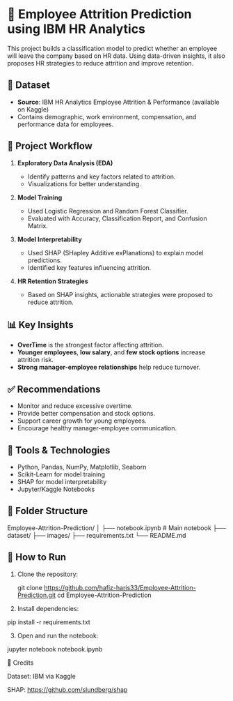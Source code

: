 # 🧠 Employee Attrition Prediction using IBM HR Analytics

This project builds a classification model to predict whether an employee will leave the company based on HR data. Using data-driven insights, it also proposes HR strategies to reduce attrition and improve retention.

## 📂 Dataset
- **Source**: IBM HR Analytics Employee Attrition & Performance (available on Kaggle)
- Contains demographic, work environment, compensation, and performance data for employees.

## 🧪 Project Workflow

1. **Exploratory Data Analysis (EDA)**  
   - Identify patterns and key factors related to attrition.
   - Visualizations for better understanding.

2. **Model Training**  
   - Used Logistic Regression and Random Forest Classifier.
   - Evaluated with Accuracy, Classification Report, and Confusion Matrix.

3. **Model Interpretability**  
   - Used SHAP (SHapley Additive exPlanations) to explain model predictions.
   - Identified key features influencing attrition.

4. **HR Retention Strategies**  
   - Based on SHAP insights, actionable strategies were proposed to reduce attrition.

## 📊 Key Insights

- **OverTime** is the strongest factor affecting attrition.
- **Younger employees**, **low salary**, and **few stock options** increase attrition risk.
- **Strong manager-employee relationships** help reduce turnover.

## ✅ Recommendations

- Monitor and reduce excessive overtime.
- Provide better compensation and stock options.
- Support career growth for young employees.
- Encourage healthy manager-employee communication.

## 🧰 Tools & Technologies

- Python, Pandas, NumPy, Matplotlib, Seaborn
- Scikit-Learn for model training
- SHAP for model interpretability
- Jupyter/Kaggle Notebooks

## 📁 Folder Structure

Employee-Attrition-Prediction/
│
├── notebook.ipynb # Main notebook
├── dataset/ 
├── images/ 
├── requirements.txt 
└── README.md 

## 🚀 How to Run

1. Clone the repository:

   git clone https://github.com/hafiz-haris33/Employee-Attrition-Prediction.git
   cd Employee-Attrition-Prediction

2. Install dependencies:

pip install -r requirements.txt

3. Open and run the notebook:

jupyter notebook notebook.ipynb


🙌 Credits

Dataset: IBM via Kaggle

SHAP: https://github.com/slundberg/shap

